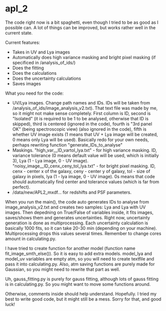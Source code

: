 # apl_2

The code right now is a bit spaghetti, even though I tried to be as good as I possible can. A lot of things can be improved, but works rather well in the current state.

Current features:
- Takes in UV and Lya images
- Automatically does high variance masking and bright pixel masking (if specificed in /analysis_of_ids/)
- Does the fitting
- Does the calculations
- Does the uncertainty calculations
- Saves images

What you need for the code:
- UV/Lya images. Change path names and IDs. IDs will be taken from /analysis_of_ids/image_analysis_v2.txt). That text file was made by me, so it might not make sense completely. First column is ID, second is "Isolated" (it is required to be 1 to be analysed, otherwise that ID is skipped), third is centered (ignored in the code), fourth is "3rd panel OK" (being spectroscopic view) (also ignored in the code), fifth is whether UV image exists (1 means that UV + Lya image will be created, 0 means only Lya will be used). Basically redo for your own needs, perhaps rewriting function "generate_IDs_to_analyse"
- Maskings. "high_var__ID_vartol_lya.txt" - for high variance masking. ID, variance tolerance (0 means default value will be used, which is initially 3), Lya (1 - Lya image, 0 - UV image). "noisy_image__ID_cenx_ceny_tol_lya.txt" - for bright pixel masking. ID, cenx - center x of the galaxy, ceny - center y of galaxy, tol - size of galaxy in pixels, lya (1 - lya image, 0 - UV image). 0s means that code should automatically find center and tolerance values (which is far from perfect).
- /data/new/APL2_mxdf... for redshifts and PSF parameters.

When you run the main(), the code auto generates IDs to analyse from image_analysis_v2.txt and creates two samples: Lya and Lya with UV images. Then depedning on True/False of variables inside, it fits images, saves/shows them and generates uncertainties. Right now, uncertainty generation is done as multiprocessing. Each uncertainty calculation is basically 1000 fits, so it can take 20-30 min (depending on your machine). Multiprocessing drops this values several times. Remember to change cores amount in calculating.py. 

I have tried to create function for another model (function name fit_image_smth_else()). So it is easy to add extra models. model_lya and model_uv variables are empty atm, so you will need to create textfile and pass it into calculating.py. Also, atm saving functions are purely made for Gaussian, so you might need to rewrite that part as well. 

Uh, gauss_fitting.py is purely for gauss fitting, although lots of gauss fitting is in calculating.py. So you might want to move some functions around. 

Otherwise, comments inside should help understand. Hopefully. I tried my best to write good code, but it might still be a mess. Sorry for that, and good luck!
